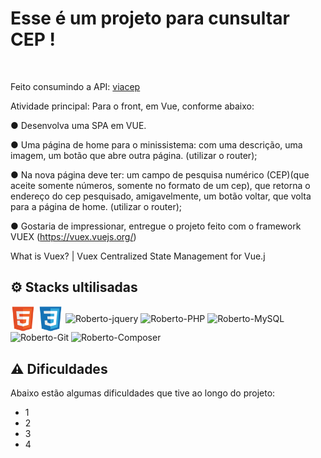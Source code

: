<h1 align="left">Esse é um projeto para cunsultar CEP !</h1>
<br>
<p align="left">Feito consumindo a API: <a href=" https://viacep.com.br/" target="_blank">viacep</a></p>


Atividade principal: Para o front, em Vue, conforme abaixo:

● Desenvolva uma SPA em VUE.

● Uma página de home para o minissistema: com uma descrição, uma imagem, um botão que abre outra página. (utilizar o router);

● Na nova página deve ter: um campo de pesquisa numérico (CEP)(que aceite somente números, somente no formato de  um cep), que retorna o endereço do cep pesquisado, amigavelmente, um botão voltar, que volta para a página de home. (utilizar o router);

● Gostaria de impressionar, entregue o projeto feito com o framework VUEX 
(https://vuex.vuejs.org/)

What is Vuex? | Vuex
Centralized State Management for Vue.j

## ⚙️ Stacks ultilisadas

<div align="left">
  <img align="center" alt="Roberto-HTML" height="40" width="40" src="https://raw.githubusercontent.com/devicons/devicon/master/icons/html5/html5-original.svg">
  <img align="center" alt="Roberto-CSS" height="40" width="40" src="https://raw.githubusercontent.com/devicons/devicon/master/icons/css3/css3-original.svg">
  <img align="center" alt="Roberto-jquery" height="50" width="50" src="https://cdn.jsdelivr.net/gh/devicons/devicon@latest/icons/jquery/jquery-plain-wordmark.svg">
  <img align="center" alt="Roberto-PHP" height="50" width="50" src="https://cdn.jsdelivr.net/gh/devicons/devicon@latest/icons/php/php-original.svg">
  <img align="center" alt="Roberto-MySQL" height="40" width="40" src="https://cdn.jsdelivr.net/gh/devicons/devicon@latest/icons/mysql/mysql-original.svg">
  <img align="center" alt="Roberto-Git" height="40" width="40" src="https://cdn.jsdelivr.net/gh/devicons/devicon/icons/git/git-plain.svg">
  <img align="center" alt="Roberto-Composer" height="60" width="60" src="https://cdn.jsdelivr.net/gh/devicons/devicon@latest/icons/composer/composer-original.svg" />
</div>

## ⚠️ Dificuldades

<p align="left">Abaixo estão algumas dificuldades que tive ao longo do projeto:</p>

 - 1 
 - 2
 - 3
 - 4